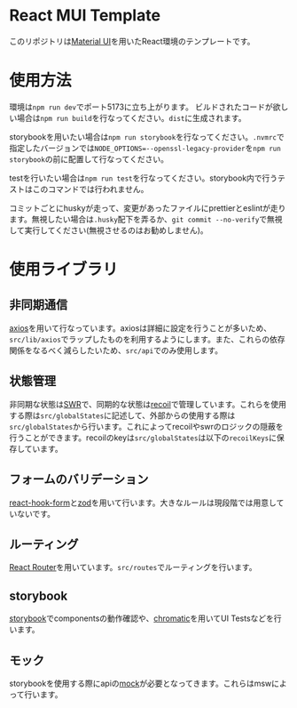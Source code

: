 # React MUI Template
このリポジトリは[Material UI](https://mui.com/)を用いたReact環境のテンプレートです。

# 使用方法
環境は`npm run dev`でポート5173に立ち上がります。
ビルドされたコードが欲しい場合は`npm run build`を行なってください。`dist`に生成されます。

storybookを用いたい場合は`npm run storybook`を行なってください。`.nvmrc`で指定したバージョンでは`NODE_OPTIONS=--openssl-legacy-provider`を`npm run storybook`の前に配置して行なってください。

testを行いたい場合は`npm run test`を行なってください。storybook内で行うテストはこのコマンドでは行われません。

コミットごとにhuskyが走って、変更があったファイルにprettierとeslintが走ります。無視したい場合は`.husky`配下を弄るか、`git commit --no-verify`で無視して実行してください(無視させるのはお勧めしません)。

# 使用ライブラリ
## 非同期通信
[axios](https://axios-http.com/docs/intro)を用いて行なっています。axiosは詳細に設定を行うことが多いため、`src/lib/axios`でラップしたものを利用するようにします。また、これらの依存関係をなるべく減らしたいため、`src/api`でのみ使用します。

## 状態管理
非同期な状態は[SWR](https://swr.vercel.app/ja)で、同期的な状態は[recoil](https://recoiljs.org/)で管理しています。これらを使用する際は`src/globalStates`に記述して、外部からの使用する際は`src/globalStates`から行います。これによってrecoilやswrのロジックの隠蔽を行うことができます。recoilのkeyは`src/globalStates`は以下の`recoilKeys`に保存しています。

## フォームのバリデーション
[react-hook-form](https://react-hook-form.com/get-started#schemavalidation)と[zod](https://github.com/colinhacks/zod)を用いて行います。大きなルールは現段階では用意していないです。

## ルーティング
[React Router](https://reactrouter.com/en/main)を用いています。`src/routes`でルーティングを行います。

## storybook
[storybook](https://storybook.js.org/)でcomponentsの動作確認や、[chromatic](https://www.chromatic.com/)を用いてUI Testsなどを行います。

## モック
storybookを使用する際にapiの[mock](https://mswjs.io/)が必要となってきます。これらはmswによって行います。
